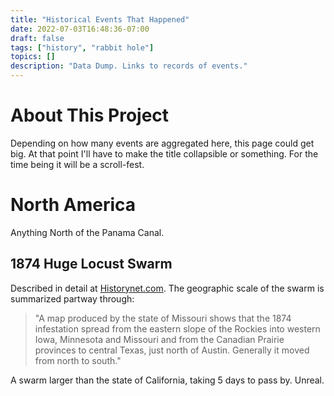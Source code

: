 ```yaml
---
title: "Historical Events That Happened"
date: 2022-07-03T16:48:36-07:00
draft: false
tags: ["history", "rabbit hole"]
topics: []
description: "Data Dump. Links to records of events."
---
```


# About This Project
Depending on how many events are aggregated here, this page could get big. At that point I'll have to make the title collapsible or something. For the time being it will be a scroll-fest.

# North America
Anything North of the Panama Canal.

## 1874 Huge Locust Swarm
Described in detail at [Historynet.com][1]. The geographic scale of the swarm is summarized partway through:

>"A map produced by the state of Missouri shows that the 1874 infestation spread from the eastern slope of the Rockies into western Iowa, Minnesota and Missouri and from the Canadian Prairie provinces to central Texas, just north of Austin. Generally it moved from north to south."

A swarm larger than the state of California, taking 5 days to pass by. Unreal.  


[1]: https://www.historynet.com/1874-the-year-of-the-locust/
